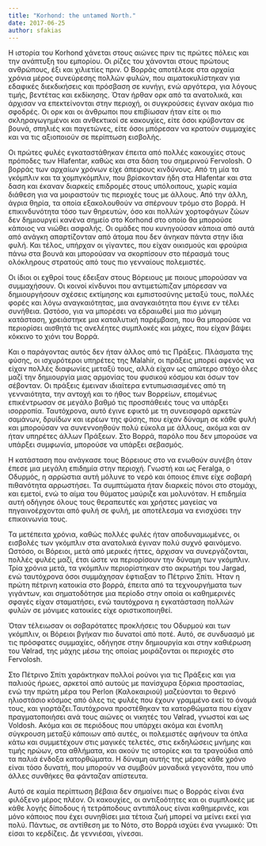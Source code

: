 ```yaml
---
title: "Korhond: the untamed North."
date: 2017-06-25
author: sfakias
---
```


Η ιστορία του Korhond χάνεται στους αιώνες πριν τις πρώτες πόλεις και την
ανάπτυξη του εμπορίου. Οι ρίζες του χάνονται στους πρώτους ανθρώπους, έξι και
χιλιετίες πριν. Ο Βορράς αποτέλεσε στα αρχαία χρόνια μέρος συνεύρεσης πολλών
φυλών, που αιματοκυλίστηκαν για εδαφικές διεκδικήσεις και πρόσβαση σε κυνήγι,
ενώ αργότερα, για λόγους τιμής, βεντέτας και εκδίκησης. Όταν ήρθαν ορκ από τα
ανατολικά, και άρχισαν να επεκτείνονται στην περιοχή, οι συγκρούσεις έγιναν
ακόμα πιο σφοδρές. Οι ορκ και οι άνθρωποι που επιβίωσαν ήταν είτε οι πιο
σκληραγωγημένοι και ανθεκτικοί σε κακουχίες, είτε όσοι κρύβονταν σε βουνά,
σπηλιές και παγετώνες, είτε όσοι μπόρεσαν να κρατούν συμμαχίες και να τις
αξιοποιούν σε περίπτωση εισβολής.



Οι πρώτες φυλές εγκαταστάθηκαν έπειτα από πολλές κακουχίες στους πρόποδες των
Hlafentar, καθώς και στα δάση του σημερινού Fervolosh. Ο βορράς των αρχαίων
χρόνων είχε άπειρους κινδύνους. Από τη μία τα γκόμπλιν και τα χομπγκόμπλιν,
που βρίσκονταν ήδη στα Hlafentar και στα δαση και έκαναν διαρκείς επιδρομές
στους υπόλοιπους, χωρίς καμία διάθεση για να μοιραστούν τις περιοχές τους με
άλλους. Από την άλλη, άγρια θηρία, τα οποία εξακολουθούν να σπέρνουν τρόμο στο
βορρά. Η επικινδυνότητα τόσο των θηρευτών, όσο και πολλών χορτοφάγων ζώων δεν
δημιουργεί κανένα σημείο στο Korhond στο οποίο θα μπορούσε κάποιος να νιώθει
ασφαλής. Οι ομάδες που κυνηγούσαν κάποια από αυτά από ανάγκη απαρτίζονταν από
άτομα που δεν άνηκαν πάντα στην ίδια φυλή. Και τέλος, υπήρχαν οι γίγαντες, που
είχαν οικισμούς και φρούρια πάνω στα βουνά και μπορούσαν να σκορπίσουν στο
πέρασμά τους ολόκληρους στρατούς από τους πιο γενναίους πολεμιστές.  

Οι ίδιοι οι εχθροί τους έδειξαν στους Βόρειους με ποιους μπορούσαν να
συμμαχήσουν. Οι κοινοί κίνδυνοι που αντιμετώπιζαν μπόρεσαν να δημιουργήσουν
σχέσεις εκτίμησης και εμπιστοσύνης μεταξύ τους, πολλές φορές και λόγω
αναγκαιότητας, μια αναγκαιότητα που έγινε εν τέλει συνήθεια. Ωστόσο, για να
μπορέσει να εδραιωθεί μια πιο μόνιμη κατάσταση, χρειάστηκε μια καταλυτική
παρέμβαση, που θα μπορούσε να περιορίσει αισθητά τις ανελέητες συμπλοκές και
μάχες, που είχαν βάψει κόκκινο το χιόνι του Βορρά.  

Και ο παράγοντας αυτός δεν ήταν άλλος από τις Πράξεις. Πλάσματα της φύσης, οι
ισχυρότεροι υπηρέτες της Malahir, οι πράξεις μπορεί αφενός να είχαν πολλές
διαφωνίες μεταξύ τους, αλλά είχαν ως απώτερο στόχο όλες μαζί την δημιουργία
μιας αρμονίας του φυσικού κόσμου και όσων τον σέβονταν. Οι πράξεις έμειναν
ιδιαίτερα εντυπωσιασμένες από τη γενναιότητα, την αντοχή και το ήθος των
Βορρείων, επομένως επικέντρωσαν σε μεγάλο βαθμό τις προσπάθειές τους να
υπάρξει ισορροπία. Ταυτόχρονα, αυτό έγινε εφικτό με τη συνεισφορά αρκετών
σαμάνων, δρυίδων και ιερέων της φύσης, που είχαν δύναμη σε κάθε φυλή και
μπορούσαν να συνεννοηθούν πολύ εύκολα με άλλους, ακόμα και αν ήταν υπηρέτες
άλλων Πράξεων. Στο Βορρά, παρόλο που δεν μπορούσε να υπάρξει συμφωνία,
μπορούσε να υπάρξει σεβασμός.  

Η κατάσταση που ανάγκασε τους Βόρειους στο να ενωθούν συνέβη όταν έπεσε μια
μεγάλη επιδημία στην περιοχή. Γνωστή και ως Feralga, ο Οδυρμός, η αρρώστια
αυτή μόλυνε το νερό και όποιος έπινε είχε σοβαρή πιθανότητα αρρωστήσει. Τα
συμπτώματα ήταν διαρκείς πόνοι στο στομάχι, και εμετοί, ενώ το αίμα του
θύματος μαύριζε και μολυνόταν. Η επιδημία αυτή οδήγησε όλους τους θεραπευτές
και χρήστες μαγείας να πηγαινοέρχονται από φυλή σε φυλή, με αποτέλεσμα να
ενισχύσει την επικοινωνία τους.  

Τα μετέπειτα χρόνια, καθώς πολλές φυλές ήταν αποδυναμωμένες, οι εισβολές των
γκόμπλιν στα ανατολικά έγιναν πολύ συχνό φαινόμενο. Ωστόσο, οι Βόρειοι, μετά
από μερικές ήττες, άρχισαν να συνεργάζονται, πολλές φυλές μαζί, έτσι ώστε να
περιορίσουν την δύναμη των γκόμπλιν. Τρία χρόνια μετά, τα γκόμπλιν
περιορίστηκαν στο ακρωτήρι του Jargad, ενώ ταυτόχρονα όσοι συμμάχησαν έφτιαξαν
το Πέτρινο Σπίτι. Ήταν η πρώτη πέτρινη κατοικία στο βορρά, έπειτα από τα
τεχνουργήματα των γιγάντων, και σηματοδότησε μια περίοδο στην οποία οι
καθημερινές σφαγές είχαν σταματήσει, ενώ ταυτόχρονα η εγκατάσταση πολλών φυλών
σε μόνιμες κατοικίες είχε οριστικοποιηθεί.  

Όταν τέλειωσαν οι σοβαρότατες προκλήσεις του Οδυρμού και των γκόμπλιν, οι
Βόρειοι βγήκαν πιο δυνατοί από ποτέ. Αυτό, σε συνδυασμό με τις πρόσφατες
συμμαχίες, οδήγησε στην δημιουργία και στην καθιέρωση του Vølrad, της μάχης
μέσω της οποίας μοιράζονται οι περιοχές στο Fervolosh.  

Στο Πέτρινο Σπίτι χαράκτηκαν πολλοί ρούνοι για τις Πράξεις και για παλιούς
ήρωες, αρκετοί από αυτούς με πανίσχυρα ξόρκια προστασίας, ενώ την πρώτη μέρα
του Perlon (Καλοκαιριού) μαζεύονται το θερινό ηλιοστάσιο κόσμος από όλες τις
φυλές που έχουν γραμμένο εκεί το όνομά τους, και γιορτάζει.Ταυτόχρονα
προστέθηκαν τα κατορθώματα που είχαν πραγματοποιήσει ανά τους αιώνες οι
νικητές του Vølrad, γνωστοί και ως Voldosh. Ακόμα και σε περιόδους που υπάρχει
ακόμα και ένοπλη σύγκρουση μεταξύ κάποιων από αυτές, οι πολεμιστές αφήνουν τα
όπλα κάτω και συμμετέχουν στις μαγικές τελετές, στις εκδηλώσεις μνήμης και
τιμής ηρώων, στα αθλήματα, και ακούν τις ιστορίες και τα τραγούδια από τα
παλιά ένδοξα κατορθώματα. Η δύναμη αυτής της μέρας κάθε χρόνο είναι τόσο
δυνατή, που μπορούν να συμβούν μοναδικά γεγονότα, που υπό άλλες συνθήκες θα
φάνταζαν απίστευτα.  

Αυτό σε καμία περίπτωση βέβαια δεν σημαίνει πως ο Βορράς είναι ένα φιλόξενο
μέρος πλέον. Οι κακουχίες, οι αντιξοότητες και οι συμπλοκές με κάθε λογής
δίποδους ή τετράποδους αντιπάλους είναι καθημερινές, και μόνο κάποιος που έχει
συνηθίσει μια τέτοια ζωή μπορεί να μείνει εκεί για πολύ. Πάντως, σε αντίθεση
με το Νότο, στο Βορρά ισχύει ένα γνωμικό: Ότι είσαι το κερδίζεις. Δε
γεννιέσαι, γίνεσαι.

